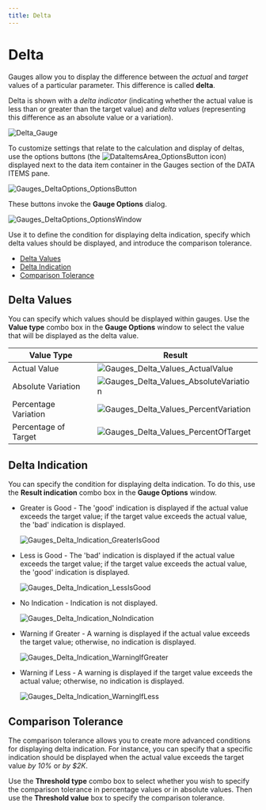 ```yaml
---
title: Delta
---
```

# Delta
Gauges allow you to display the difference between the _actual_ and _target_ values of a particular parameter. This difference is called **delta**.

Delta is shown with a _delta indicator_ (indicating whether the actual value is less than or greater than the target value) and _delta values_ (representing this difference as an absolute value or a variation).

![Delta_Gauge](../../../../images/img20029.png)

To customize settings that relate to the calculation and display of deltas, use the options buttons (the ![DataItemsArea_OptionsButton](../../../../images/img20167.png) icon) displayed next to the data item container in the Gauges section of the DATA ITEMS pane.

![Gauges_DeltaOptions_OptionsButton](../../../../images/img19991.png)

These buttons invoke the **Gauge Options** dialog.

![Gauges_DeltaOptions_OptionsWindow](../../../../images/img19992.png)

Use it to define the condition for displaying delta indication, specify which delta values should be displayed, and introduce the comparison tolerance.
* [Delta Values](#deltavalues)
* [Delta Indication](#deltaindicationcondition)
* [Comparison Tolerance](#comparisontolerance)

## <a name="deltavalues"/>Delta Values
You can specify which values should be displayed within gauges. Use the **Value type** combo box in the **Gauge Options** window to select the value that will be displayed as the delta value.

| Value Type | Result |
|---|---|
| Actual Value | ![Gauges_Delta_Values_ActualValue](../../../../images/img20094.png) |
| Absolute Variation | ![Gauges_Delta_Values_AbsoluteVariation](../../../../images/img20093.png) |
| Percentage Variation | ![Gauges_Delta_Values_PercentVariation](../../../../images/img20096.png) |
| Percentage of Target | ![Gauges_Delta_Values_PercentOfTarget](../../../../images/img20095.png) |

## <a name="deltaindicationcondition"/>Delta Indication
You can specify the condition for displaying delta indication. To do this, use the **Result indication** combo box in the **Gauge Options** window.
* Greater is Good - The 'good' indication is displayed if the actual value exceeds the target value; if the target value exceeds the actual value, the 'bad' indication is displayed. 
	
	![Gauges_Delta_Indication_GreaterIsGood](../../../../images/img20088.png)
* Less is Good - The 'bad' indication is displayed if the actual value exceeds the target value; if the target value exceeds the actual value, the 'good' indication is displayed. 
	
	![Gauges_Delta_Indication_LessIsGood](../../../../images/img20089.png)
* No Indication - Indication is not displayed. 
	
	![Gauges_Delta_Indication_NoIndication](../../../../images/img20090.png)
* Warning if Greater - A warning is displayed if the actual value exceeds the target value; otherwise, no indication is displayed. 
	
	![Gauges_Delta_Indication_WarningIfGreater](../../../../images/img20091.png)
* Warning if Less - A warning is displayed if the target value exceeds the actual value; otherwise, no indication is displayed. 
	
	![Gauges_Delta_Indication_WarningIfLess](../../../../images/img20092.png)

## <a name="comparisontolerance"/>Comparison Tolerance
The comparison tolerance allows you to create more advanced conditions for displaying delta indication. For instance, you can specify that a specific indication should be displayed when the actual value exceeds the target value _by 10%_ or _by $2K_.

Use the **Threshold type** combo box to select whether you wish to specify the comparison tolerance in percentage values or in absolute values. Then use the **Threshold value** box to specify the comparison tolerance.
